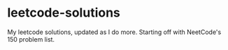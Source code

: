# leetcode-solutions
My leetcode solutions, updated as I do more. Starting off with NeetCode's 150 problem list.
